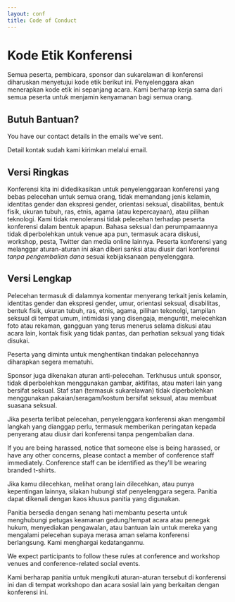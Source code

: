 ```yaml
---
layout: conf
title: Code of Conduct
---
```


<h1>Kode Etik Konferensi</h1>

<p>Semua peserta, pembicara, sponsor dan sukarelawan di konferensi diharuskan menyetujui kode etik berikut ini. Penyelenggara akan menerapkan kode etik ini sepanjang acara. Kami berharap kerja sama dari semua peserta untuk menjamin kenyamanan bagi semua orang.</p>

<h2>Butuh Bantuan?</h2>

<p>You have our contact details in the emails we&#39;ve sent.</p>

<p>Detail kontak sudah kami kirimkan melalui email.</p>

<h2>Versi Ringkas</h2>

<p>Konferensi kita ini didedikasikan untuk penyelenggaraan konferensi yang bebas pelecehan untuk semua orang, tidak memandang jenis kelamin, identitas gender dan ekspresi gender, orientasi seksual, disabilitas, bentuk fisik, ukuran tubuh, ras, etnis, agama (atau kepercayaan), atau pilihan teknologi. Kami tidak menoleransi tidak pelecehan terhadap peserta konferensi dalam bentuk apapun. Bahasa seksual dan perumpamaannya tidak diperbolehkan untuk venue apa pun, termasuk acara diskusi, workshop, pesta, Twitter dan media online lainnya. Peserta konferensi yang melanggar aturan-aturan ini akan diberi sanksi atau diusir dari konferensi <em>tanpa pengembalian dana</em> sesuai kebijaksanaan penyelenggara.</p>

<h2>Versi Lengkap</h2>

<p>Pelecehan termasuk di dalamnya komentar menyerang terkait jenis kelamin, identitas gender dan ekspresi gender, umur, orientasi seksual, disabilitas, bentuk fisik, ukuran tubuh, ras, etnis, agama, pilihan tekonolgi, tampilan seksual di tempat umum, intimidasi yang disengaja, menguntit, melecehkan foto atau rekaman, gangguan yang terus menerus selama diskusi atau acara lain, kontak fisik yang tidak pantas, dan perhatian seksual yang tidak disukai.</p>

<p>Peserta yang diminta untuk menghentikan tindakan pelecehannya diharapkan segera mematuhi.</p>

<p>Sponsor juga dikenakan aturan anti-pelecehan. Terkhusus untuk sponsor, tidak diperbolehkan menggunakan gambar, aktifitas, atau materi lain yang bersifat seksual. Staf stan (termasuk sukarelawan) tidak diperbolehkan menggunakan pakaian/seragam/kostum bersifat seksual, atau membuat suasana seksual.</p>

<p>Jika peserta terlibat pelecehan, penyelenggara konferensi akan mengambil langkah yang dianggap perlu, termasuk memberikan peringatan kepada penyerang atau diusir dari konferensi tanpa pengembalian dana.</p>

<p>If you are being harassed, notice that someone else is being harassed, or have any other concerns, please contact a member of conference staff immediately. Conference staff can be identified as they&#39;ll be wearing branded t-shirts.</p>

<p>Jika kamu dilecehkan, melihat orang lain dilecehkan, atau punya kepentingan lainnya, silakan hubungi staf penyelenggara segera. Panitia dapat dikenali dengan kaos khusus panitia yang digunakan.</p>

<p>Panitia bersedia dengan senang hati membantu peserta untuk menghubungi petugas keamanan gedung/tempat acara atau penegak hukum, menyediakan pengawalan, atau bantuan lain untuk mereka yang mengalami pelecehan supaya merasa aman selama konferensi berlangsung. Kami menghargai kedatanganmu.</p>

<p>We expect participants to follow these rules at conference and workshop venues and conference-related social events.</p>

<p>Kami berharap panitia untuk mengikuti aturan-aturan tersebut di konferensi ini dan di tempat workshopo dan acara sosial lain yang berkaitan dengan konferensi ini.</p>

